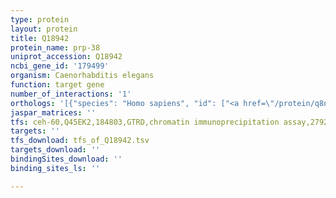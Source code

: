 ```yaml
---
type: protein
layout: protein
title: Q18942
protein_name: prp-38
uniprot_accession: Q18942
ncbi_gene_id: '179499'
organism: Caenorhabditis elegans
function: target gene
number_of_interactions: '1'
orthologs: '[{"species": "Homo sapiens", "id": ["<a href=\"/protein/q8nav1\">Q8NAV1</a>"]}, {"species": "Mus musculus", "id": ["<a href=\"/protein/q4fk66\">Q4FK66</a>"]}, {"species": "Rattus norvegicus", "id": ["<a href=\"/protein/d3zgl5\">D3ZGL5</a>"]}, {"species": "Drosophila melanogaster", "id": ["<a href=\"/protein/q7jvl3\">Q7JVL3</a>"]}, {"species": "Danio rerio", "id": ["<a href=\"/protein/q6dhu4\">Q6DHU4</a>"]}]'
jaspar_matrices: ''
tfs: ceh-60,Q45EK2,184803,GTRD,chromatin immunoprecipitation assay,27924024%5Buid%5D,No
targets: ''
tfs_download: tfs_of_Q18942.tsv
targets_download: ''
bindingSites_download: ''
binding_sites_ls: ''

---
```

